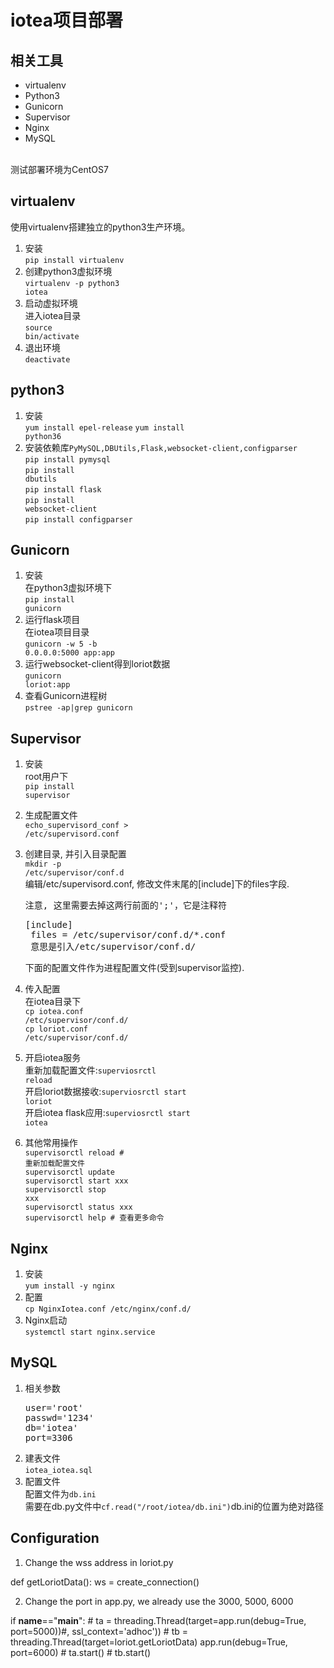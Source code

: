 # iotea项目部署

## 相关工具
- virtualenv
- Python3
- Gunicorn 
- Supervisor 
- Nginx
- MySQL

<br>
测试部署环境为CentOS7
 
## virtualenv
使用virtualenv搭建独立的python3生产环境。

1. 安装<br>
    <code>pip install virtualenv </code>
2. 创建python3虚拟环境<br>
    <code>virtualenv -p python3 iotea</code>
3. 启动虚拟环境<br>
    进入iotea目录<br>
    <code>source bin/activate</code>
4. 退出环境<br>
    <code>deactivate</code>

## python3   
1. 安装<br>
    <code>yum install epel-release</code>
    <code>yum install python36</code>
2. 安装依赖库<code>PyMySQL,DBUtils,Flask,websocket-client,configparser</code><br>
    <code>pip install pymysql</code><br>
    <code>pip install dbutils</code><br>
    <code>pip install flask</code><br>
    <code>pip install websocket-client</code><br>
    <code>pip install configparser</code>

## Gunicorn
1. 安装<br>
    在python3虚拟环境下<br>
    <code>pip install gunicorn</code>
2. 运行flask项目<br>
    在iotea项目目录<br>
    <code>gunicorn -w 5 -b 0.0.0.0:5000 app:app</code>
3. 运行websocket-client得到loriot数据<br>
    <code>gunicorn loriot:app</code>
4. 查看Gunicorn进程树<br>
    <code>pstree -ap|grep gunicorn</code>
    
## Supervisor
1. 安装<br>
   root用户下<br>
   <code>pip install supervisor</code>
2. 生成配置文件<br>
    <code>echo_supervisord_conf > /etc/supervisord.conf</code>
3. 创建目录, 并引入目录配置<br>
    <code>mkdir -p /etc/supervisor/conf.d</code><br>
    编辑/etc/supervisord.conf, 修改文件末尾的[include]下的files字段.<br>
    <pre>注意, 这里需要去掉这两行前面的';'，它是注释符</pre>
    <pre>[include]
    files = /etc/supervisor/conf.d/*.conf
    意思是引入/etc/supervisor/conf.d/</pre>
    下面的配置文件作为进程配置文件(受到supervisor监控).<br>
    
4. 传入配置<br>
    在iotea目录下<br>
    <code>cp iotea.conf /etc/supervisor/conf.d/</code><br>
    <code>cp loriot.conf /etc/supervisor/conf.d/</code><br>
    
5. 开启iotea服务<br>
    重新加载配置文件:<code>superviosrctl reload</code><br>
    开启loriot数据接收:<code>superviosrctl start loriot</code><br>
    开启iotea flask应用:<code>superviosrctl start iotea</code><br>
    
6. 其他常用操作<br>
    <code>supervisorctl reload      # 重新加载配置文件</code><br>
    <code>supervisorctl update</code><br>
    <code>supervisorctl start xxx</code><br>
    <code>supervisorctl stop xxx</code><br>
    <code>supervisorctl status xxx</code><br>
    <code>supervisorctl help        # 查看更多命令</code><br>

## Nginx
1. 安装<br>
    <code>yum install -y nginx</code>
2. 配置<br>
    <code>cp NginxIotea.conf /etc/nginx/conf.d/</code>
3. Nginx启动<br>
    <code>systemctl start nginx.service</code>
    
## MySQL
1. 相关参数
    <pre>user='root'<br>passwd='1234'<br>db='iotea'<br>port=3306</pre>
2. 建表文件<br>
    <code>iotea_iotea.sql</code><br>
3. 配置文件<br>
    配置文件为<code>db.ini</code><br>
    需要在db.py文件中<code>cf.read("/root/iotea/db.ini")</code>db.ini的位置为绝对路径
    
    
## Configuration

1. Change the wss address in loriot.py

def getLoriotData():
	ws = create_connection()

2. Change the port in app.py, we already use the 3000, 5000, 6000

if __name__=="__main__":
	# ta = threading.Thread(target=app.run(debug=True, port=5000))#, ssl_context='adhoc'))
	# tb = threading.Thread(target=loriot.getLoriotData)
	app.run(debug=True, port=6000)
	# ta.start()
	# tb.start()

